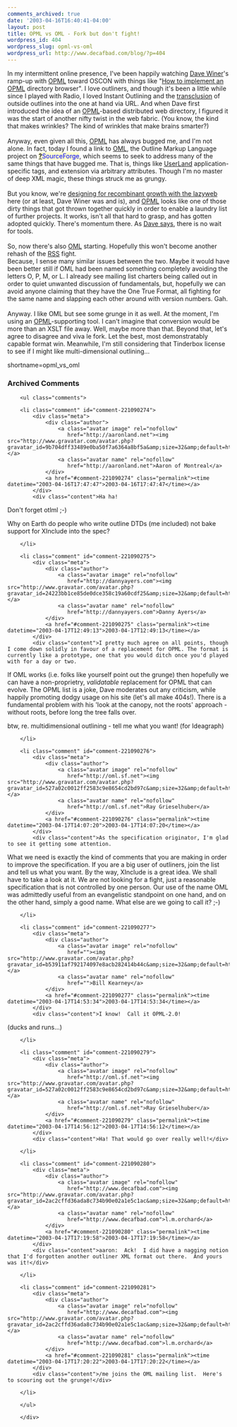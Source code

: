 ```yaml
---
comments_archived: true
date: '2003-04-16T16:40:41-04:00'
layout: post
title: OPML vs OML - Fork but don't fight!
wordpress_id: 404
wordpress_slug: opml-vs-oml
wordpress_url: http://www.decafbad.com/blog/?p=404
---
```

In my intermittent online presence, I've been happily watching <a href="http://www.scripting.com" target="_top">Dave Winer</a>'s
ramp-up with <a href="http://www.decafbad.com/twiki/bin/view/Main/OPML">OPML</a> toward OSCON with things like 
"<a href="http://www.opml.org/howToImplementOpmlDirectoryBrowser" target="_top">How to implement an <a href="http://www.decafbad.com/twiki/bin/view/Main/OPML">OPML</a> directory browser</a>".
I love outliners, and though it's been a little while since I played with Radio, I loved Instant Outlining
and the <a href="http://www.decafbad.com/blog/tech/old/ooocoe.html" target="_top">transclusion</a> of outside outlines into the
one at hand via URL.  And when Dave first introduced the idea of an <a href="http://www.decafbad.com/twiki/bin/view/Main/OPML">OPML</a>-based distributed web directory,
I figured it was the start of another nifty twist in the web fabric.  (You know, the kind that makes wrinkles?
The kind of wrinkles that make brains smarter?)
<br /><br />
Anyway, even given all this, <a href="http://www.decafbad.com/twiki/bin/view/Main/OPML">OPML</a> has always bugged me, and I'm not alone.  In fact, today I found a
link to <a href="http://oml.sourceforge.net/" target="_top">OML</a>, the Outline Markup Language project on <span style='background : #FFFFCE;'><a href="http://www.decafbad.com/twiki/bin/edit/Main/SourceForge?topicparent=Main.FilterData"><b>?</b></a><font color="#0000FF">SourceForge</font></span>,
which seems to seek to address many of the same things that have bugged me.  That is, things like
<a href="http://www.decafbad.com/twiki/bin/view/Main/UserLand">UserLand</a> application-specific tags, and extension via arbitrary attributes.  Though I'm no master
of deep XML magic, these things struck me as grungy.
<br /><br />
But you know, we're <a href="http://www.decafbad.com/blog/tech/old/oooced.html" target="_top">designing for recombinant growth with the lazyweb</a> here
(or at least, Dave Winer was and is), and <a href="http://www.decafbad.com/twiki/bin/view/Main/OPML">OPML</a> looks like one of those dirty things that got
thrown together quickly in order to enable a laundry list of further projects.  It works, isn't
all that hard to grasp, and has gotten adopted quickly.  There's momentum there.  As 
<a href="http://scriptingnews.userland.com/2003/04/15#noWaitForTools" target="_top">Dave says</a>, there is no wait for
tools.
<br /><br />
So, now there's also <a href="http://oml.sourceforge.net/" target="_top">OML</a> starting.  Hopefully this won't become another rehash of the <a href="http://www.decafbad.com/twiki/bin/view/Main/RSS">RSS</a> fight.  
Because, I sense many similar issues between the two.  Maybe it would have been better still if OML had been named something
completely avoiding the letters O, P, M, or L.  I already see mailing list charters being called out in order to quiet unwanted
discussion of fundamentals, but, hopefully we can avoid anyone claiming that they have the One True Format, all fighting for the
same name and slapping each other around with version numbers.  Gah.
<br /><br />
Anyway.  I like OML but see some grunge in it as well.  At the moment, I'm using an <a href="http://www.decafbad.com/twiki/bin/view/Main/OPML">OPML</a>-supporting tool. I can't imagine that
conversion would be more than an XSLT file away.  Well, maybe more than that.  Beyond that, let's agree to disagree and viva le
fork.  Let the best, most demonstratably capable format win.  Meanwhile, I'm still considering that Tinderbox license to see if I
might like multi-dimensional outlining...
<!--more-->
shortname=opml_vs_oml

<div id="comments" class="comments archived-comments">
            <h3>Archived Comments</h3>
            
        <ul class="comments">
            
        <li class="comment" id="comment-221090274">
            <div class="meta">
                <div class="author">
                    <a class="avatar image" rel="nofollow" 
                       href="http://aaronland.net"><img src="http://www.gravatar.com/avatar.php?gravatar_id=9b704dff33489e0ba50f7a6364a8bf5a&amp;size=32&amp;default=http://mediacdn.disqus.com/1320279820/images/noavatar32.png"/></a>
                    <a class="avatar name" rel="nofollow" 
                       href="http://aaronland.net">Aaron of Montreal</a>
                </div>
                <a href="#comment-221090274" class="permalink"><time datetime="2003-04-16T17:47:47">2003-04-16T17:47:47</time></a>
            </div>
            <div class="content">Ha ha!

Don't forget otlml ;-)

Why on Earth do people who write outline DTDs (me included) not bake support for XInclude into the spec?</div>
            
        </li>
    
        <li class="comment" id="comment-221090275">
            <div class="meta">
                <div class="author">
                    <a class="avatar image" rel="nofollow" 
                       href="http://dannyayers.com"><img src="http://www.gravatar.com/avatar.php?gravatar_id=24223bb1ce85de0dce358c19a60cdf25&amp;size=32&amp;default=http://mediacdn.disqus.com/1320279820/images/noavatar32.png"/></a>
                    <a class="avatar name" rel="nofollow" 
                       href="http://dannyayers.com">Danny Ayers</a>
                </div>
                <a href="#comment-221090275" class="permalink"><time datetime="2003-04-17T12:49:13">2003-04-17T12:49:13</time></a>
            </div>
            <div class="content">I pretty much agree on all points, though I come down solidly in favour of a replacement for OPML. The format is currently like a prototype, one that you would ditch once you'd played with for a day or two. 

If OML works (i.e. folks like yourself point out the grunge) then hopefully we can have a non-proprietry, *validatable* replacement for OPML that can evolve. The OPML list is a joke, Dave moderates out any criticism, while happily promoting dodgy usage on his site (let's all make 404s!). There is a fundamental problem with his 'look at the canopy, not the roots' approach - without roots, before long the tree falls over.

btw, re. multidimensional outlining - tell me what you want! (for Ideagraph)</div>
            
        </li>
    
        <li class="comment" id="comment-221090276">
            <div class="meta">
                <div class="author">
                    <a class="avatar image" rel="nofollow" 
                       href="http://oml.sf.net"><img src="http://www.gravatar.com/avatar.php?gravatar_id=527a02c0012ff2583c9e8654cd2bd97c&amp;size=32&amp;default=http://mediacdn.disqus.com/1320279820/images/noavatar32.png"/></a>
                    <a class="avatar name" rel="nofollow" 
                       href="http://oml.sf.net">Ray Grieselhuber</a>
                </div>
                <a href="#comment-221090276" class="permalink"><time datetime="2003-04-17T14:07:20">2003-04-17T14:07:20</time></a>
            </div>
            <div class="content">As the specification originator, I'm glad to see it getting some attention. 
What we need is exactly the kind of comments that you are making in order to improve the specification. If you are a big user of outliners, join the list and tell us what you want. 
By the way, XInclude is a great idea. We shall have to take a look at it.
We are not looking for a fight, just a reasonable specification that is not controlled by one person. Our use of the name OML was admittedly useful from an evangelistic standpoint on one hand, and on the other hand, simply a good name. What else are we going to call it? ;-)</div>
            
        </li>
    
        <li class="comment" id="comment-221090277">
            <div class="meta">
                <div class="author">
                    <a class="avatar image" rel="nofollow" 
                       href=""><img src="http://www.gravatar.com/avatar.php?gravatar_id=b53911af792174097e8acb282414b44c&amp;size=32&amp;default=http://mediacdn.disqus.com/1320279820/images/noavatar32.png"/></a>
                    <a class="avatar name" rel="nofollow" 
                       href="">Bill Kearney</a>
                </div>
                <a href="#comment-221090277" class="permalink"><time datetime="2003-04-17T14:53:34">2003-04-17T14:53:34</time></a>
            </div>
            <div class="content">I know!  Call it OPML-2.0!

(ducks and runs...)</div>
            
        </li>
    
        <li class="comment" id="comment-221090279">
            <div class="meta">
                <div class="author">
                    <a class="avatar image" rel="nofollow" 
                       href="http://oml.sf.net"><img src="http://www.gravatar.com/avatar.php?gravatar_id=527a02c0012ff2583c9e8654cd2bd97c&amp;size=32&amp;default=http://mediacdn.disqus.com/1320279820/images/noavatar32.png"/></a>
                    <a class="avatar name" rel="nofollow" 
                       href="http://oml.sf.net">Ray Grieselhuber</a>
                </div>
                <a href="#comment-221090279" class="permalink"><time datetime="2003-04-17T14:56:12">2003-04-17T14:56:12</time></a>
            </div>
            <div class="content">Ha! That would go over really well!</div>
            
        </li>
    
        <li class="comment" id="comment-221090280">
            <div class="meta">
                <div class="author">
                    <a class="avatar image" rel="nofollow" 
                       href="http://www.decafbad.com"><img src="http://www.gravatar.com/avatar.php?gravatar_id=2ac2cffd36ada8c734b90e02a1e5c1ac&amp;size=32&amp;default=http://mediacdn.disqus.com/1320279820/images/noavatar32.png"/></a>
                    <a class="avatar name" rel="nofollow" 
                       href="http://www.decafbad.com">l.m.orchard</a>
                </div>
                <a href="#comment-221090280" class="permalink"><time datetime="2003-04-17T17:19:58">2003-04-17T17:19:58</time></a>
            </div>
            <div class="content">aaron:  Ack!  I did have a nagging notion that I'd forgotten another outliner XML format out there.  And yours was it!</div>
            
        </li>
    
        <li class="comment" id="comment-221090281">
            <div class="meta">
                <div class="author">
                    <a class="avatar image" rel="nofollow" 
                       href="http://www.decafbad.com"><img src="http://www.gravatar.com/avatar.php?gravatar_id=2ac2cffd36ada8c734b90e02a1e5c1ac&amp;size=32&amp;default=http://mediacdn.disqus.com/1320279820/images/noavatar32.png"/></a>
                    <a class="avatar name" rel="nofollow" 
                       href="http://www.decafbad.com">l.m.orchard</a>
                </div>
                <a href="#comment-221090281" class="permalink"><time datetime="2003-04-17T17:20:22">2003-04-17T17:20:22</time></a>
            </div>
            <div class="content">/me joins the OML mailing list.  Here's to scouring out the grunge!</div>
            
        </li>
    
        </ul>
    
        </div>
    